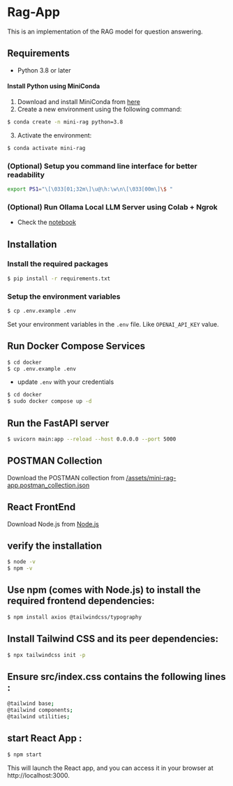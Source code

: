 # Rag-App

This is an implementation of the RAG model for question answering.


## Requirements

- Python 3.8 or later

#### Install Python using MiniConda

1) Download and install MiniConda from [here](https://docs.anaconda.com/free/miniconda/#quick-command-line-install)
2) Create a new environment using the following command:
```bash
$ conda create -n mini-rag python=3.8
```
3) Activate the environment:
```bash
$ conda activate mini-rag
```

### (Optional) Setup you command line interface for better readability

```bash
export PS1="\[\033[01;32m\]\u@\h:\w\n\[\033[00m\]\$ "
```

### (Optional) Run Ollama Local LLM Server using Colab + Ngrok

- Check the [notebook](https://colab.research.google.com/drive/1dHQV48B8rY3vbok6OBxbqvy3wCaE9N1c?usp=sharing) 

## Installation

### Install the required packages

```bash
$ pip install -r requirements.txt
```

### Setup the environment variables

```bash
$ cp .env.example .env
```

Set your environment variables in the `.env` file. Like `OPENAI_API_KEY` value.

## Run Docker Compose Services

```bash
$ cd docker
$ cp .env.example .env
```

- update `.env` with your credentials



```bash
$ cd docker
$ sudo docker compose up -d
```

## Run the FastAPI server

```bash
$ uvicorn main:app --reload --host 0.0.0.0 --port 5000
```

## POSTMAN Collection

Download the POSTMAN collection from [/assets/mini-rag-app.postman_collection.json](/assets/mini-rag-app.postman_collection.json)

## React FrontEnd

Download Node.js from [Node.js](https://nodejs.org/en)

## verify the installation

```bash
$ node -v
$ npm -v
```

## Use npm (comes with Node.js) to install the required frontend dependencies:

```bash
$ npm install axios @tailwindcss/typography
```

## Install Tailwind CSS and its peer dependencies:

```bash
$ npx tailwindcss init -p
```

## Ensure src/index.css contains the following lines :
```bash
@tailwind base;
@tailwind components;
@tailwind utilities;
```

## start React App : 

```bash
$ npm start
```

This will launch the React app, and you can access it in your browser at http://localhost:3000.
